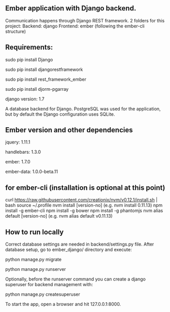 Ember application with Django backend.
---
 
Communication happens through Django REST framework.
2 folders for this project:
  Backend: django
  Frontend: ember (following the ember-cli structure) 

Requirements:
--
sudo pip install Django

sudo pip install djangorestframework

sudo pip install rest_framework_ember

sudo pip install djorm-pgarray

django version: 1.7

A database backend for Django. PostgreSQL was used for the application, but by default the Django configuration uses SQLite.

Ember version and other dependencies 
--
jquery: 1.11.1

handlebars: 1.3.0

ember: 1.7.0

ember-data: 1.0.0-beta.11

for ember-cli (installation is optional at this point)
---
curl https://raw.githubusercontent.com/creationix/nvm/v0.12.1/install.sh | bash
source ~/.profile
nvm install [version-no]
(e.g. nvm install 0.11.13)
npm install -g ember-cli
npm install -g bower
npm install -g phantomjs
nvm alias default [version-no]
(e.g. nvm alias default v0.11.13)

How to run locally
--
Correct database settings are needed in backend/settings.py file.
After database setup, go to ember_django/ directory and execute:

python manage.py migrate

python manage.py runserver

Optionally, before the runserver command you can create a django superuser for backend management with:

python manage.py createsuperuser

To start the app, open a browser and hit 127.0.0.1:8000.


